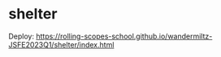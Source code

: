 # shelter

Deploy: https://rolling-scopes-school.github.io/wandermiltz-JSFE2023Q1/shelter/index.html
